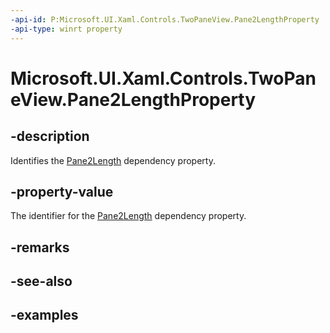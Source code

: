 ```yaml
---
-api-id: P:Microsoft.UI.Xaml.Controls.TwoPaneView.Pane2LengthProperty
-api-type: winrt property
---
```


<!-- Property syntax.
public DependencyProperty Pane2LengthProperty { get; }
-->

# Microsoft.UI.Xaml.Controls.TwoPaneView.Pane2LengthProperty

## -description

Identifies the [Pane2Length](twopaneview_pane2length.md) dependency property.

## -property-value

The identifier for the [Pane2Length](twopaneview_pane2length.md) dependency property.

## -remarks

## -see-also

## -examples

